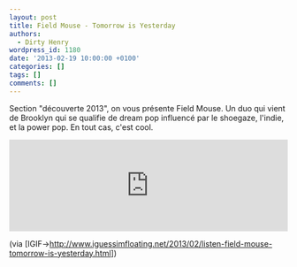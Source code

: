 ```yaml
---
layout: post
title: Field Mouse - Tomorrow is Yesterday
authors:
  - Dirty Henry
wordpress_id: 1180
date: '2013-02-19 10:00:00 +0100'
categories: []
tags: []
comments: []
---
```

Section "découverte 2013", on vous présente Field Mouse. Un duo qui vient de Brooklyn qui se qualifie de dream pop influencé par le shoegaze, l'indie, et la power pop. En tout cas, c'est cool.

<iframe width="100%" height="166" scrolling="no" frameborder="no" src="https://w.soundcloud.com/player/?url=http%3A%2F%2Fapi.soundcloud.com%2Ftracks%2F78106313"></iframe>

(via [IGIF->http://www.iguessimfloating.net/2013/02/listen-field-mouse-tomorrow-is-yesterday.html])
